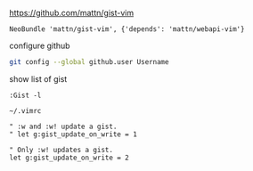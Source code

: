 https://github.com/mattn/gist-vim


```vim
NeoBundle 'mattn/gist-vim', {'depends': 'mattn/webapi-vim'}
```


configure github

```bash
git config --global github.user Username
```

show list of gist
```vim
:Gist -l
```

`~/.vimrc`
```vim
" :w and :w! update a gist.
" let g:gist_update_on_write = 1

" Only :w! updates a gist.
let g:gist_update_on_write = 2
```
